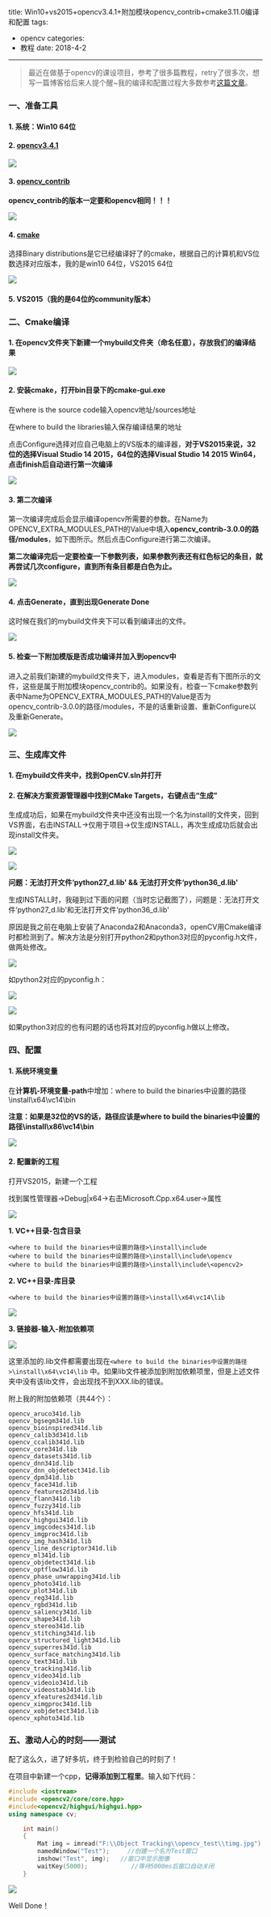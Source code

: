 title: Win10+vs2015+opencv3.4.1+附加模块opencv_contrib+cmake3.11.0编译和配置
tags: 
  - opencv
categories: 
  - 教程
date: 2018-4-2
---
> 最近在做基于opencv的课设项目，参考了很多篇教程，retry了很多次，想写一篇博客给后来人提个醒~我的编译和配置过程大多数参考[这篇文章](https://blog.csdn.net/chentravelling/article/details/59540828)。

<!--more-->

### 一、准备工具

#### 1. 系统：Win10 64位

#### 2. [opencv3.4.1](https://sourceforge.net/projects/opencvlibrary/files/opencv-win/)

![](https://raw.githubusercontent.com/Elody-07/PicBed/master/20190527142221.png)

#### 3. [opencv_contrib](https://github.com/opencv/opencv_contrib/releases)

**opencv_contrib的版本一定要和opencv相同！！！**

![](https://raw.githubusercontent.com/Elody-07/PicBed/master/20190527142528.png)

#### 4. [cmake](https://cmake.org/download/)

选择Binary distributions是它已经编译好了的cmake，根据自己的计算机和VS位数选择对应版本，我的是win10 64位，VS2015 64位

![](https://raw.githubusercontent.com/Elody-07/PicBed/master/20190527142545.png)

#### 5. VS2015（我的是64位的community版本）

### 二、Cmake编译

#### 1. 在opencv文件夹下新建一个mybuild文件夹（命名任意），存放我们的编译结果 

![](https://raw.githubusercontent.com/Elody-07/PicBed/master/20190527142604.png)

#### 2. 安装cmake，打开bin目录下的cmake-gui.exe

在where is the source code输入opencv地址/sources地址

在where to build the libraries输入保存编译结果的地址

点击Configure选择对应自己电脑上的VS版本的编译器，**对于VS2015来说，32位的选择Visual Studio 14 2015，64位的选择Visual Studio 14 2015 Win64，点击finish后自动进行第一次编译**

![](https://raw.githubusercontent.com/Elody-07/PicBed/master/20190527142629.png)

#### 3. 第二次编译

第一次编译完成后会显示编译opencv所需要的参数。在Name为OPENCV_EXTRA_MODULES_PATH的Value中填入**opencv_contrib-3.0.0的路径/modules**，如下图所示。然后点击Configure进行第二次编译。

**第二次编译完后一定要检查一下参数列表，如果参数列表还有红色标记的条目，就再尝试几次configure，直到所有条目都是白色为止。**

![](https://raw.githubusercontent.com/Elody-07/PicBed/master/20190527142705.png)

#### 4. 点击Generate，直到出现Generate Done

这时候在我们的mybuild文件夹下可以看到编译出的文件。

![](https://raw.githubusercontent.com/Elody-07/PicBed/master/20190527142726.png)

#### 5. 检查一下附加模版是否成功编译并加入到opencv中

进入之前我们新建的mybuild文件夹下，进入modules，查看是否有下图所示的文件，这些是属于附加模块opencv_contrib的。如果没有，检查一下cmake参数列表中Name为OPENCV_EXTRA_MODULES_PATH的Value是否为opencv_contrib-3.0.0的路径/modules，不是的话重新设置、重新Configure以及重新Generate。

![](https://raw.githubusercontent.com/Elody-07/PicBed/master/20190527142743.png)

### 三、生成库文件

#### 1. 在mybuild文件夹中，找到OpenCV.sln并打开

#### 2. 在解决方案资源管理器中找到CMake Targets，右键点击“生成”

生成成功后，如果在mybuild文件夹中还没有出现一个名为install的文件夹，回到VS界面，右击INSTALL->仅用于项目->仅生成INSTALL，再次生成成功后就会出现install文件夹。

![](https://raw.githubusercontent.com/Elody-07/PicBed/master/20190527142759.png)

![](https://raw.githubusercontent.com/Elody-07/PicBed/master/20190527142811.png)

**问题：无法打开文件‘python27_d.lib' && 无法打开文件‘python36_d.lib'**

生成INSTALL时，我碰到过下面的问题（当时忘记截图了），问题是：无法打开文件‘python27_d.lib'和无法打开文件‘python36_d.lib'

原因是我之前在电脑上安装了Anaconda2和Anaconda3，openCV用Cmake编译时都检测到了。解决方法是分别打开python2和python3对应的pyconfig.h文件，做两处修改。

![](https://raw.githubusercontent.com/Elody-07/PicBed/master/20190527142829.png)

如python2对应的pyconfig.h：

![](https://raw.githubusercontent.com/Elody-07/PicBed/master/20190527142838.png)

![](https://raw.githubusercontent.com/Elody-07/PicBed/master/20190527142854.png)

如果python3对应的也有问题的话也将其对应的pyconfig.h做以上修改。

### 四、配置

#### 1. 系统环境变量

在**计算机-环境变量-path**中增加：where to build the binaries中设置的路径\install\x64\vc14\bin

**注意：如果是32位的VS的话，路径应该是where to build the binaries中设置的路径\install\x86\vc14\bin**

![](https://raw.githubusercontent.com/Elody-07/PicBed/master/20190527142904.png)

#### 2. 配置新的工程

打开VS2015，新建一个工程

找到属性管理器->Debug|x64->右击Microsoft.Cpp.x64.user->属性

![](https://raw.githubusercontent.com/Elody-07/PicBed/master/20190527142921.png)

**1. VC++目录-包含目录**

```
<where to build the binaries中设置的路径>\install\include
<where to build the binaries中设置的路径>\install\include\opencv
<where to build the binaries中设置的路径>\install\include\<opencv2>
```

**2. VC++目录-库目录**

```
<where to build the binaries中设置的路径>\install\x64\vc14\lib
```

![](https://raw.githubusercontent.com/Elody-07/PicBed/master/20190527142931.png)

**3. 链接器-输入-附加依赖项**

![](https://raw.githubusercontent.com/Elody-07/PicBed/master/20190527142947.png)

这里添加的.lib文件都需要出现在`<where to build the binaries中设置的路径>\install\x64\vc14\lib` 中。如果lib文件被添加到附加依赖项里，但是上述文件夹中没有该lib文件，会出现找不到XXX.lib的错误。

附上我的附加依赖项（共44个）：

```
opencv_aruco341d.lib
opencv_bgsegm341d.lib
opencv_bioinspired341d.lib
opencv_calib3d341d.lib
opencv_ccalib341d.lib
opencv_core341d.lib
opencv_datasets341d.lib
opencv_dnn341d.lib
opencv_dnn_objdetect341d.lib
opencv_dpm341d.lib
opencv_face341d.lib
opencv_features2d341d.lib
opencv_flann341d.lib
opencv_fuzzy341d.lib
opencv_hfs341d.lib
opencv_highgui341d.lib
opencv_imgcodecs341d.lib
opencv_imgproc341d.lib
opencv_img_hash341d.lib
opencv_line_descriptor341d.lib
opencv_ml341d.lib
opencv_objdetect341d.lib
opencv_optflow341d.lib
opencv_phase_unwrapping341d.lib
opencv_photo341d.lib
opencv_plot341d.lib
opencv_reg341d.lib
opencv_rgbd341d.lib
opencv_saliency341d.lib
opencv_shape341d.lib
opencv_stereo341d.lib
opencv_stitching341d.lib
opencv_structured_light341d.lib
opencv_superres341d.lib
opencv_surface_matching341d.lib
opencv_text341d.lib
opencv_tracking341d.lib
opencv_video341d.lib
opencv_videoio341d.lib
opencv_videostab341d.lib
opencv_xfeatures2d341d.lib
opencv_ximgproc341d.lib
opencv_xobjdetect341d.lib
opencv_xphoto341d.lib
```

### 五、激动人心的时刻——测试

配了这么久，进了好多坑，终于到检验自己的时刻了！

在项目中新建一个cpp，**记得添加到工程里**。输入如下代码：

```C++
#include <iostream>  
#include <opencv2/core/core.hpp>  
#include<opencv2/highgui/highgui.hpp>  
using namespace cv;

	int main()
	{
		Mat img = imread("F:\\Object Tracking\\opencv_test\\timg.jpg");//读入一张图片
		namedWindow("Test");     //创建一个名为Test窗口
		imshow("Test", img);   //窗口中显示图像
		waitKey(5000);            //等待5000ms后窗口自动关闭
	}
```

![](https://raw.githubusercontent.com/Elody-07/PicBed/master/20190527142959.png)

Well Done！